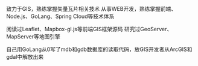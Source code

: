 致力于GIS，熟练掌握矢量瓦片相关技术
从事WEB开发，熟练掌握前端、Node.js、GoLang、Spring Cloud等技术体系

阅读过Leaflet、Mapbox-gl.js等前端GIS框架源码
研究过GeoServer、MapServer等地图引擎

自己用GoLang从0写了mdb和gdb数据库的读取代码，放GIS开发者从ArcGIS和gdal中解放出来
